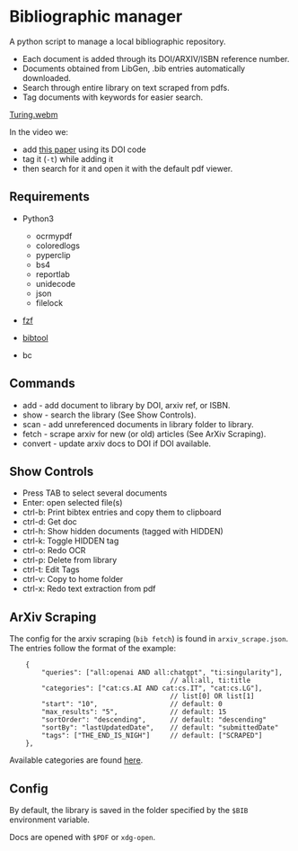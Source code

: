 
# Bibliographic manager

A python script to manage a local bibliographic repository.

* Each document is added through its DOI/ARXIV/ISBN reference number.
* Documents obtained from LibGen, .bib entries automatically downloaded.
* Search through entire library on text scraped from pdfs.
* Tag documents with keywords for easier search.

[Turing.webm](https://github.com/ivomac/bib/assets/45886067/c9e45b54-41ad-4c52-8146-754def098eb8)

In the video we:

* add [this paper](https://londmathsoc.onlinelibrary.wiley.com/doi/abs/10.1112/plms/s2-42.1.230) using its DOI code
* tag it (`-t`) while adding it
* then search for it and open it with the default pdf viewer.

## Requirements

* Python3

    * ocrmypdf
    * coloredlogs
    * pyperclip
    * bs4
    * reportlab
    * unidecode
    * json
    * filelock

* [fzf](https://github.com/junegunn/fzf)

* [bibtool](http://www.gerd-neugebauer.de/software/TeX/BibTool/en/)

* bc

## Commands


* add - add document to library by DOI, arxiv ref, or ISBN.
* show - search the library (See Show Controls).
* scan - add unreferenced documents in library folder to library.
* fetch - scrape arxiv for new (or old) articles (See ArXiv Scraping).
* convert - update arxiv docs to DOI if DOI available.

## Show Controls

* Press TAB to select several documents
* Enter: open selected file(s)
* ctrl-b: Print bibtex entries and copy them to clipboard
* ctrl-d: Get doc
* ctrl-h: Show hidden documents (tagged with HIDDEN)
* ctrl-k: Toggle HIDDEN tag
* ctrl-o: Redo OCR
* ctrl-p: Delete from library
* ctrl-t: Edit Tags
* ctrl-v: Copy to home folder
* ctrl-x: Redo text extraction from pdf

## ArXiv Scraping

The config for the arxiv scraping (`bib fetch`) is found in `arxiv_scrape.json`. The entries follow the format of the example:

        {
            "queries": ["all:openai AND all:chatgpt", "ti:singularity"],
                                            // all:all, ti:title
            "categories": ["cat:cs.AI AND cat:cs.IT", "cat:cs.LG"],
                                            // list[0] OR list[1]
            "start": "10",                  // default: 0
            "max_results": "5",             // default: 15
            "sortOrder": "descending",      // default: "descending"
            "sortBy": "lastUpdatedDate",    // default: "submittedDate"
            "tags": ["THE_END_IS_NIGH"]     // default: ["SCRAPED"]
        },

Available categories are found [here](https://arxiv.org/category_taxonomy).

## Config

By default, the library is saved in the folder specified by the `$BIB` environment variable.

Docs are opened with `$PDF` or `xdg-open`.

